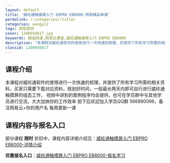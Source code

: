 ```yaml
---
layout: default
title: '威纶通触摸屏入门 EBPRO EB8000-网易精品单课'
permalink: /:categories/:title/
categories: wangyi2
tags: 网易提供
cover: 1208950817.jpg
keywords: 精选网课,网易云课堂,威纶通触摸屏入门 EBPRO EB8000
description: "本课程对威纶通软件的使用进行一次快速的梳理，并提供了所有学习所需的相关资料，买家只需要下载对应资料，规划好时间，一般最长两天内即可自行进行威纶通触摸屏的组态工作，视频中讲到的案例程序均会提供"
classid: 1208950817
---
```


## 课程介绍

本课程对威纶通软件的使用进行一次快速的梳理，并提供了所有学习所需的相关资料，买家只需要下载对应资料，规划好时间，一般最长两天内即可自行进行威纶通触摸屏的组态工作，
视频中讲到的案例程序均会提供，也可在学员群中与其他学员进行交流，大大加快你的工作效率
拍下后欢迎加入学员QQ群 566890096，备注网易云+你的用户名
每周更新一课

## 课程内容与报名入口

部分课程 **限时** 折扣中，课程内容详细介绍见：[威纶通触摸屏入门 EBPRO EB8000-详情介绍](https://study.163.com/course/introduction/1208950817.htm?share=1&shareId=1025206652&utm_campaign=share&utm_medium=iphoneShare&utm_source=&utm_u=1025206652)

**优惠报名入口**：[威纶通触摸屏入门 EBPRO EB8000-报名学习](https://study.163.com/course/introduction/1208950817.htm?share=1&shareId=1025206652&utm_campaign=share&utm_medium=iphoneShare&utm_source=&utm_u=1025206652)

